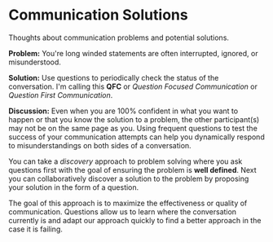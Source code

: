 # Communication Solutions

Thoughts about communication problems and potential solutions. 


**Problem:** You're long winded statements are often interrupted, ignored, or misunderstood.

**Solution:** Use questions to periodically check the status of the conversation. I'm calling this **QFC** or *Question Focused Communication* or *Question First Communication*.

**Discussion:** Even when you are 100% confident in what you want to happen or that you know the solution to a problem, the other participant(s) may not be on the same page as you. Using frequent questions to test the success of your communication attempts can help you dynamically respond to misunderstandings on both sides of a conversation.

You can take a *discovery* approach to problem solving where you ask questions first with the goal of ensuring the problem is **well defined**. Next you can collaboratively discover a solution to the problem by proposing your solution in the form of a question.

The goal of this approach is to maximize the effectiveness or quality of communication. Questions allow us to learn where the conversation currently is and adapt our approach quickly to find a better approach in the case it is failing.